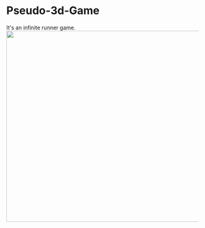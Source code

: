 # Pseudo-3d-Game
It's an infinite runner game.
<img src="https://github.com/mandeepkhatry/Pseudo-3d-Game/blob/master/bin/Debug/intro.png" height="500" width="600">
